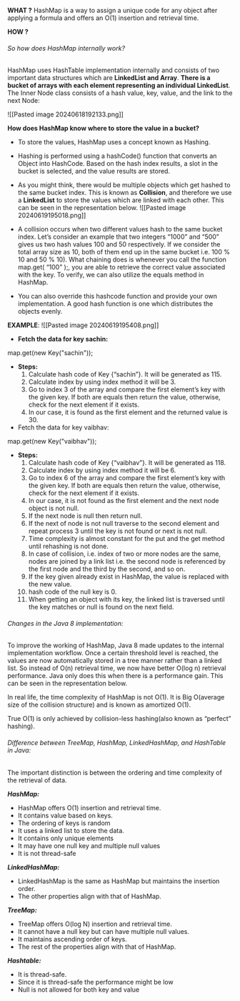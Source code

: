 **WHAT ?**
HashMap is a way to assign a unique code for any object after applying a formula and offers an O(1) insertion and retrieval time.

**HOW ?**
###### So how does HashMap internally work?
HashMap uses HashTable implementation internally and consists of two important data structures which are **LinkedList and Array**. **There is a bucket of arrays with each element representing an individual LinkedList**. The Inner Node class consists of a hash value, key, value, and the link to the next Node: 

![[Pasted image 20240618192133.png]]

**How does HashMap know where to store the value in a bucket?**
- To store the values, HashMap uses a concept known as Hashing.
- Hashing is performed using a hashCode() function that converts an Object into HashCode. Based on the hash index results, a slot in the bucket is selected, and the value results are stored.
- As you might think, there would be multiple objects which get hashed to the same bucket index. This is known as **Collision**, and therefore we use a **LinkedList** to store the values which are linked with each other. This can be seen in the representation below.
![[Pasted image 20240619195018.png]]

- A collision occurs when two different values hash to the same bucket index. Let’s consider an example that two integers “1000” and “500” gives us two hash values 100 and 50 respectively. If we consider the total array size as 10, both of them end up in the same bucket i.e. 100 % 10 and 50 % 10). What chaining does is whenever you call the function map.get( “100” );, you are able to retrieve the correct value associated with the key. To verify, we can also utilize the equals method in HashMap.
- You can also override this hashcode function and provide your own implementation. A good hash function is one which distributes the objects evenly.


**EXAMPLE**: 
![[Pasted image 20240619195408.png]]

- **Fetch the data for key sachin:**

map.get(new Key("sachin"));

- ****Steps:**** 
    1. Calculate hash code of Key {“sachin”}. It will be generated as 115.
    2. Calculate index by using index method it will be 3.
    3. Go to index 3 of the array and compare the first element’s key with the given key. If both are equals then return the value, otherwise, check for the next element if it exists.
    4. In our case, it is found as the first element and the returned value is 30.
- Fetch the data for key vaibhav: 

map.get(new Key("vaibhav"));

- ****Steps:**** 
    1. Calculate hash code of Key {“vaibhav”}. It will be generated as 118.
    2. Calculate index by using index method it will be 6.
    3. Go to index 6 of the array and compare the first element’s key with the given key. If both are equals then return the value, otherwise, check for the next element if it exists.
    4. In our case, it is not found as the first element and the next node object is not null.
    5. If the next node is null then return null.
    6. If the next of node is not null traverse to the second element and repeat process 3 until the key is not found or next is not null.
    7. Time complexity is almost constant for the put and the get method until rehashing is not done.
    8. In case of collision, i.e. index of two or more nodes are the same, nodes are joined by a link list i.e. the second node is referenced by the first node and the third by the second, and so on.
    9. If the key given already exist in HashMap, the value is replaced with the new value.
    10. hash code of the null key is 0.
    11. When getting an object with its key, the linked list is traversed until the key matches or null is found on the next field.
    
###### Changes in the Java 8 implementation:

To improve the working of HashMap, Java 8 made updates to the internal implementation workflow. Once a certain threshold level is reached, the values are now automatically stored in a tree manner rather than a linked list. So instead of O(n) retrieval time, we now have better O(log n) retrieval performance. Java only does this when there is a performance gain. This can be seen in the representation below.

In real life, the time complexity of HashMap is not O(1). It is Big O(average size of the collision structure) and is known as amortized O(1).

True O(1) is only achieved by collision-less hashing(also known as “perfect” hashing).

###### Difference between TreeMap, HashMap, LinkedHashMap, and HashTable in Java:

The important distinction is between the ordering and time complexity of the retrieval of data.

**_HashMap:_**

- HashMap offers O(1) insertion and retrieval time.
- It contains value based on keys.
- The ordering of keys is random
- It uses a linked list to store the data.
- It contains only unique elements
- It may have one null key and multiple null values
- It is not thread-safe

**_LinkedHashMap:_**

- LinkedHashMap is the same as HashMap but maintains the insertion order.
- The other properties align with that of HashMap.

**_TreeMap:_**

- TreeMap offers O(log N) insertion and retrieval time.
- It cannot have a null key but can have multiple null values.
- It maintains ascending order of keys.
- The rest of the properties align with that of HashMap.

**_Hashtable:_**

- It is thread-safe.
- Since it is thread-safe the performance might be low
- Null is not allowed for both key and value